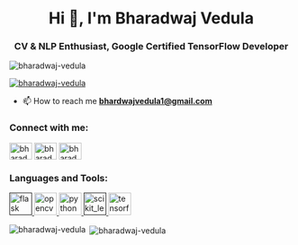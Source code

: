 <h1 align="center">Hi 👋, I'm Bharadwaj Vedula</h1>
<h3 align="center"> CV & NLP Enthusiast, Google Certified TensorFlow Developer</h3>

<p align="left"> <img src="https://komarev.com/ghpvc/?username=bharadwaj-vedula&label=Profile%20views&color=0e75b6&style=flat" alt="bharadwaj-vedula" /> </p>

<p align="left"> <a href="https://github.com/ryo-ma/github-profile-trophy"><img src="https://github-profile-trophy.vercel.app/?username=bharadwaj-vedula" alt="bharadwaj-vedula" /></a> </p>

- 📫 How to reach me **bhardwajvedula1@gmail.com**

<p align="left">
<h3 align="left">Connect with me:</h3>
<a href="https://twitter.com/bharadwajvedul4" target="blank"><img align="center" src="https://cdn.jsdelivr.net/npm/simple-icons@3.0.1/icons/twitter.svg" alt="bharadwajvedul4" height="30" width="40" /></a>
<a href="https://linkedin.com/in/bharadwaj-vedula-068071199" target="blank"><img align="center" src="https://cdn.jsdelivr.net/npm/simple-icons@3.0.1/icons/linkedin.svg" alt="bharadwaj-vedula-068071199" height="30" width="40" /></a>
<a href="https://kaggle.com/bharadwajvedula" target="blank"><img align="center" src="https://cdn.jsdelivr.net/npm/simple-icons@3.0.1/icons/kaggle.svg" alt="bharadwajvedula" height="30" width="40" /></a>
</p>

<h3 align="left">Languages and Tools:</h3>
<p align="left"> <a href="" target="_blank"> <img src="https://www.vectorlogo.zone/logos/pocoo_flask/pocoo_flask-icon.svg" alt="flask" width="40" height="40"/> </a> <a href="https://opencv.org/" target="_blank"> <img src="https://www.vectorlogo.zone/logos/opencv/opencv-icon.svg" alt="opencv" width="40" height="40"/> </a> <a href="https://www.python.org" target="_blank"> <img src="https://devicons.github.io/devicon/devicon.git/icons/python/python-original.svg" alt="python" width="40" height="40"/> </a> <a href="" target="_blank"> <img src="https://upload.wikimedia.org/wikipedia/commons/0/05/Scikit_learn_logo_small.svg" alt="scikit_learn" width="40" height="40"/> </a> <a href="https://www.tensorflow.org" target="_blank"> <img src="https://www.vectorlogo.zone/logos/tensorflow/tensorflow-icon.svg" alt="tensorflow" width="40" height="40"/> </a> </p>

<p><img align="left" src="https://github-readme-stats.vercel.app/api/top-langs/?username=bharadwaj-vedula&layout=compact" alt="bharadwaj-vedula" /></p>

<p>&nbsp;<img align="center" src="https://github-readme-stats.vercel.app/api?username=bharadwaj-vedula&show_icons=true" alt="bharadwaj-vedula" /></p>
